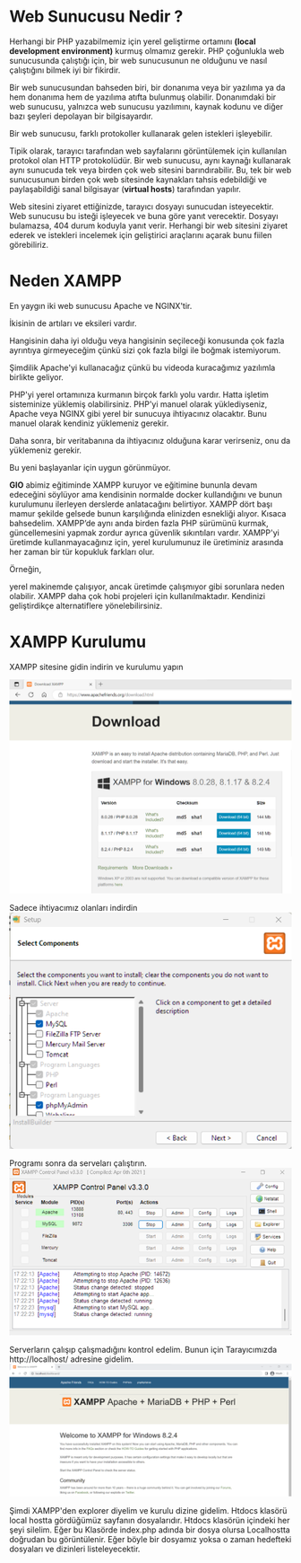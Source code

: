 # <a></a>Web Sunucusu Nedir ?


Herhangi bir PHP yazabilmemiz için yerel geliştirme ortamını **(local development environment)** kurmuş olmamız gerekir. PHP çoğunlukla web sunucusunda çalıştığı için, bir web sunucusunun ne olduğunu ve nasıl çalıştığını bilmek iyi bir fikirdir.

Bir web sunucusundan bahseden biri, bir donanıma veya bir yazılıma ya da hem donanıma hem de yazılıma atıfta bulunmuş olabilir. Donanımdaki bir web sunucusu, yalnızca web sunucusu yazılımını, kaynak kodunu ve diğer bazı şeyleri depolayan bir bilgisayardır.

Bir web sunucusu, farklı protokoller kullanarak gelen istekleri işleyebilir.

Tipik olarak, tarayıcı tarafından web sayfalarını görüntülemek için kullanılan protokol olan HTTP protokolüdür. Bir web sunucusu, aynı kaynağı kullanarak aynı sunucuda tek veya birden çok web sitesini barındırabilir. Bu, tek bir web sunucusunun birden çok web sitesinde kaynakları tahsis edebildiği ve paylaşabildiği sanal bilgisayar (**virtual hosts**) tarafından yapılır.

Web sitesini ziyaret ettiğinizde, tarayıcı dosyayı sunucudan isteyecektir. Web sunucusu bu isteği işleyecek ve buna göre yanıt verecektir. Dosyayı bulamazsa, 404 durum koduyla yanıt verir. Herhangi bir web sitesini ziyaret ederek ve istekleri incelemek için geliştirici araçlarını açarak bunu fiilen görebiliriz.


# <a>Neden XAMPP </a>

En yaygın iki web sunucusu Apache ve NGINX'tir.

İkisinin de artıları ve eksileri vardır.

Hangisinin daha iyi olduğu veya hangisinin seçileceği konusunda çok fazla ayrıntıya girmeyeceğim çünkü sizi çok fazla bilgi ile boğmak istemiyorum.

Şimdilik Apache'yi kullanacağız çünkü bu videoda kuracağımız yazılımla birlikte geliyor.

PHP'yi yerel ortamınıza kurmanın birçok farklı yolu vardır. Hatta işletim sisteminize yüklemiş olabilirsiniz. PHP'yi manuel olarak yüklediyseniz, Apache veya NGINX gibi yerel bir sunucuya ihtiyacınız olacaktır. Bunu manuel olarak kendiniz yüklemeniz gerekir.

Daha sonra, bir veritabanına da ihtiyacınız olduğuna karar verirseniz, onu da yüklemeniz gerekir. 

Bu yeni başlayanlar için uygun görünmüyor.

**GIO** abimiz  eğitiminde XAMPP kuruyor ve eğitimine bununla devam edeceğini söylüyor ama kendisinin normalde  docker kullandığını ve bunun kurulumunu ilerleyen derslerde anlatacağını belirtiyor. XAMPP dört başı mamur şekilde gelsede bunun  karşılığında elinizden esnekliği alıyor. Kısaca bahsedelim. XAMPP’de aynı anda birden fazla PHP sürümünü kurmak, güncellemesini yapmak zordur ayrıca güvenlik sıkıntıları vardır. XAMPP'yi üretimde kullanmayacağınız için, yerel kurulumunuz ile üretiminiz arasında her zaman bir tür kopukluk farkları olur. 

Örneğin,

yerel makinemde çalışıyor, ancak üretimde çalışmıyor gibi sorunlara neden olabilir. XAMPP daha çok hobi projeleri için kullanılmaktadır. Kendinizi geliştirdikçe alternatiflere yönelebilirsiniz.


# <a>XAMPP Kurulumu</a>

XAMPP sitesine gidin indirin ve kurulumu yapın

![](resim1.png)

Sadece ihtiyacımız olanları indirdin
![](resim2.png)

Programı sonra da serveları çalıştırın.
![](resim3.png)

Serverların çalışıp çalışmadığını kontrol edelim. Bunun için
Tarayıcımızda http://localhost/ adresine gidelim.
![](resim4.png)

Şimdi XAMPP'den explorer diyelim ve kurulu dizine gidelim. Htdocs klasörü local hostta gördüğümüz sayfanın  dosyalarıdır. Htdocs klasörün içindeki her şeyi silelim. Eğer bu Klasörde index.php adında bir dosya olursa Localhostta doğrudan bu görüntülenir. Eğer böyle bir dosyamız yoksa o zaman hedefteki dosyaları ve dizinleri listeleyecektir.



